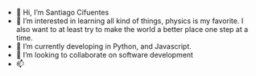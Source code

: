 - 👋 Hi, I’m Santiago Cifuentes
- 👀 I’m interested in learning all kind of things, physics is my favorite. I also want to at least try to make the world a better place one step at a time.
- 🌱 I’m currently developing in Python, and Javascript.
- 💞️ I’m looking to collaborate on software development
- 📫 

<!---
sacifuentespa/sacifuentespa is a ✨ special ✨ repository because its `README.md` (this file) appears on your GitHub profile.
You can click the Preview link to take a look at your changes.
--->
